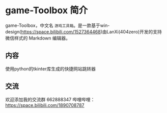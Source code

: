 # game-Toolbox 简介
game-Toolbox，中文名 `游戏工具箱`。是一款基于win-design(https://space.bilibili.com/1527364468)由LanXi(404zero)开发的支持微信样式的 Markdown 编辑器。


## 内容


使用python的tkinter库生成的快捷网站跳转器


## 交流


欢迎添加我的交流群
662888347
哔哩哔哩：https://space.bilibili.com/1890708787

